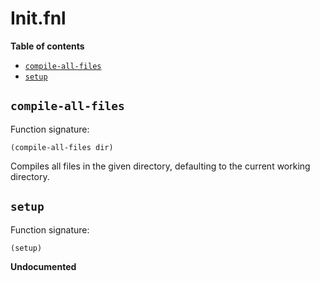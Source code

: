 # Init.fnl

**Table of contents**

- [`compile-all-files`](#compile-all-files)
- [`setup`](#setup)

## `compile-all-files`
Function signature:

```
(compile-all-files dir)
```

Compiles all files in the given directory, defaulting to the current working directory.

## `setup`
Function signature:

```
(setup)
```

**Undocumented**


<!-- Generated with Fenneldoc v1.0.1
     https://gitlab.com/andreyorst/fenneldoc -->

